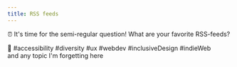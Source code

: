 ```yaml
---
title: RSS feeds
---
```


⏰ It's time for the semi-regular question! What are your favorite RSS-feeds?

🔎 #accessibility #diversity #ux #webdev #inclusiveDesign #indieWeb \
and any topic I'm forgetting here
